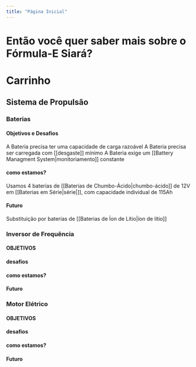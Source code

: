 ```yaml
---
title: "Página Inicial"
---
```


# Então você quer saber mais sobre o Fórmula-E Siará?
# Carrinho
## Sistema de Propulsão
### Baterias
#### Objetivos e Desafios
A Bateria precisa ter uma capacidade de carga razoável
A Bateria precisa ser carregada com [[desgaste]] mínimo
A Bateria exige um [[Battery Managment System|monitoriamento]] constante
#### como estamos?
Usamos 4 baterias de [[Baterias de Chumbo-Ácido|chumbo-ácido]] de 12V em [[Baterias em Série|série|]], com capacidade individual de 115Ah
#### Futuro
Substituição por baterias de [[Baterias de Íon de Lítio|íon de lítio]]
### Inversor de Frequência
#### OBJETIVOS
#### desafios
#### como estamos?
#### Futuro
### Motor Elétrico
#### OBJETIVOS
#### desafios
#### como estamos?
#### Futuro